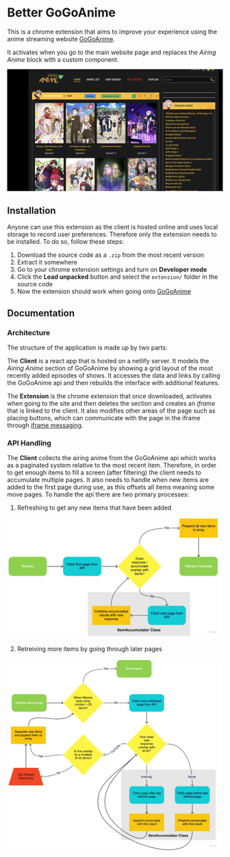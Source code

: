 # Better GoGoAnime

This is a chrome extension that aims to improve your experience using the anime streaming website [GoGoAnime](https://gogoanimeapp.com/).

It activates when you go to the main website page and replaces the *Airing Anime* block with a custom component.

![Screenshot of Augmented Page](docs/screenshot-1.png)

## Installation

Anyone can use this extension as the client is hosted online and uses local storage to record user preferences. Therefore only the extension needs to be installed. To do so, follow these steps:

1. Download the source code as a `.zip` from the most recent version
2. Extract it somewhere
3. Go to your chrome extension settings and turn on **Developer mode**
4. Click the **Load unpacked** button and select the `extension/` folder in the source code
5. Now the extension should work when going onto [GoGoAnime](https://gogoanimeapp.com/)

## Documentation

### Architecture

The structure of the application is made up by two parts:

The **Client** is a react app that is hosted on a netlify server. It models the *Airing Anime* section of GoGoAnime by showing a grid layout of the most recently added episodes of shows. It accesses the data and links by calling the GoGoAnime api and then rebuilds the interface with additional features.

The **Extension** is the chrome extension that once downloaded, activates when going to the site and then deletes the section and creates an *iframe* that is linked to the client. It also modifies other areas of the page such as placing buttons, which can communicate with the page in the iframe through [iframe messaging](https://developer.mozilla.org/en-US/docs/Web/API/Window/postMessage).

### API Handling

The **Client** collects the airing anime from the GoGoAnime api which works as a paginated system relative to the most recent item. Therefore, in order to get enough items to fill a screen (after filtering) the client needs to accumulate multiple pages. It also needs to handle when new items are added to the first page during use, as this offsets all items meaning some move pages. To handle the api there are two primary processes:

1. Refreshing to get any new items that have been added

<img src="docs/flowchart-1.jpg" alt="Refresh API Flowchart" width="500"/>

2. Retreiving more items by going through later pages

<img src="docs/flowchart-2.jpg" alt="Extend Items Flowchart" width="500"/>
